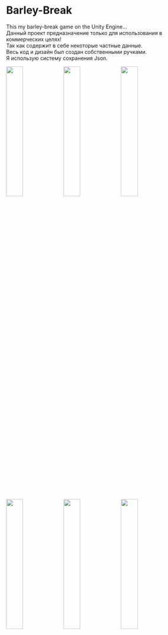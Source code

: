 # Barley-Break

This my barley-break game on the Unity Engine...
</br>Данный проект предназначение только для использования в коммерческих целях!
</br>Так как содержит в себе некоторые частные данные.
</br>Весь код и дизайн был создан собственными ручками.
</br>Я использую систему сохранения Json.

<img src="https://user-images.githubusercontent.com/14277702/112216396-80ace500-8c32-11eb-855c-c1447b24feec.jpg" width="30%" height="30%"> <img src="https://user-images.githubusercontent.com/14277702/112216406-83a7d580-8c32-11eb-8a7f-c622e7ad0137.jpg" width="30%" height="30%"> <img src="https://user-images.githubusercontent.com/14277702/112216410-84d90280-8c32-11eb-8918-9947ff45faf9.jpg" width="30%" height="30%"> <img src="https://user-images.githubusercontent.com/14277702/112216413-860a2f80-8c32-11eb-9d5d-5a1852740b88.jpg" width="30%" height="30%"> <img src="https://user-images.githubusercontent.com/14277702/112216420-89052000-8c32-11eb-86f8-b41c0585ed9a.jpg" width="30%" height="30%"> <img src="https://user-images.githubusercontent.com/14277702/112216435-8b677a00-8c32-11eb-89f6-cbfe8672a4d5.jpg" width="30%" height="30%">
